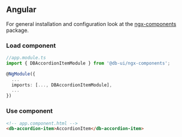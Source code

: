 ## Angular

For general installation and configuration look at the [ngx-components](https://www.npmjs.com/package/@db-ui/ngx-components) package.

### Load component

```ts app.module.ts
//app.module.ts
import { DBAccordionItemModule } from '@db-ui/ngx-components';

@NgModule({
  ...
  imports: [..., DBAccordionItemModule],
  ...
})

```

### Use component

```html app.component.html
<!-- app.component.html -->
<db-accordion-item>AccordionItem</db-accordion-item>
```
